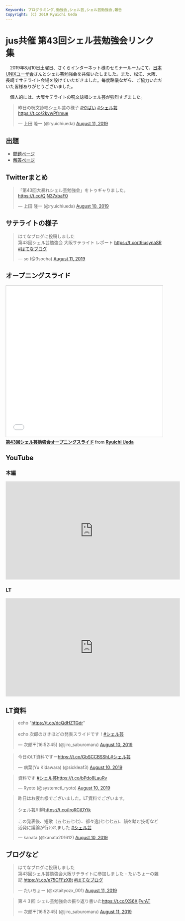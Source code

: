 ```yaml
---
Keywords: プログラミング,勉強会,シェル芸,シェル芸勉強会,報告
Copyright: (C) 2019 Ryuichi Ueda
---
```


# jus共催 第43回シェル芸勉強会リンク集

　2019年8月10日土曜日、さくらインターネット様のセミナールームにて、[日本UNIXユーザ会](https://www.jus.or.jp/)さんとシェル芸勉強会を共催いたしました。また、松江、大阪、長崎でサテライト会場を設けていただきました。毎度略儀ながら、ご協力いただいた皆様ありがとうございました。

　個人的には、大阪サテライトの呪文詠唱シェル芸が強烈すぎました。

<blockquote class="twitter-tweet"><p lang="ja" dir="ltr">昨日の呪文詠唱シェル芸の様子 <a href="https://twitter.com/hashtag/%E3%82%84%E3%81%B0%E3%81%84?src=hash&amp;ref_src=twsrc%5Etfw">#やばい</a> <a href="https://twitter.com/hashtag/%E3%82%B7%E3%82%A7%E3%83%AB%E8%8A%B8?src=hash&amp;ref_src=twsrc%5Etfw">#シェル芸</a><a href="https://t.co/2kvwPfrmue">https://t.co/2kvwPfrmue</a></p>&mdash; 上田 隆一 (@ryuichiueda) <a href="https://twitter.com/ryuichiueda/status/1160400683226419200?ref_src=twsrc%5Etfw">August 11, 2019</a></blockquote> <script async src="https://platform.twitter.com/widgets.js" charset="utf-8"></script>

## 出題

* [問題ページ](/?post=20190810_shellgei_43_q)
* [解答ページ](/?post=20190810_shellgei_43)

## Twitterまとめ

<blockquote class="twitter-tweet"><p lang="ja" dir="ltr">「第43回大暴れシェル芸勉強会」をトゥギャりました。 <a href="https://t.co/QjN37xbaF0">https://t.co/QjN37xbaF0</a></p>&mdash; 上田 隆一 (@ryuichiueda) <a href="https://twitter.com/ryuichiueda/status/1160221783313678336?ref_src=twsrc%5Etfw">August 10, 2019</a></blockquote> <script async src="https://platform.twitter.com/widgets.js" charset="utf-8"></script>


## サテライトの様子

<blockquote class="twitter-tweet" data-partner="tweetdeck"><p lang="ja" dir="ltr">はてなブログに投稿しました<br>第43回シェル芸勉強会 大阪サテライト レポート <a href="https://t.co/t9iusynaSR">https://t.co/t9iusynaSR</a> <a href="https://twitter.com/hashtag/%E3%81%AF%E3%81%A6%E3%81%AA%E3%83%96%E3%83%AD%E3%82%B0?src=hash&amp;ref_src=twsrc%5Etfw">#はてなブログ</a></p>&mdash; so (@3socha) <a href="https://twitter.com/3socha/status/1160454389007413248?ref_src=twsrc%5Etfw">August 11, 2019</a></blockquote>
<script async src="https://platform.twitter.com/widgets.js" charset="utf-8"></script>


## オープニングスライド

<iframe src="//www.slideshare.net/slideshow/embed_code/key/8t2CbsHHTgqpQo" width="595" height="485" frameborder="0" marginwidth="0" marginheight="0" scrolling="no" style="border:1px solid #CCC; border-width:1px; margin-bottom:5px; max-width: 100%;" allowfullscreen> </iframe> <div style="margin-bottom:5px"> <strong> <a href="//www.slideshare.net/ryuichiueda/43-162968280" title="第43回シェル芸勉強会オープニングスライド" target="_blank">第43回シェル芸勉強会オープニングスライド</a> </strong> from <strong><a href="https://www.slideshare.net/ryuichiueda" target="_blank">Ryuichi Ueda</a></strong> </div>


## YouTube


### 本編

<iframe width="560" height="315" src="https://www.youtube.com/embed/HzAKHGh2JuE?start=235" frameborder="0" allow="accelerometer; autoplay; encrypted-media; gyroscope; picture-in-picture" allowfullscreen></iframe>


### LT

<iframe width="560" height="315" src="https://www.youtube.com/embed/9KewBG30f6I?start=162" frameborder="0" allow="accelerometer; autoplay; encrypted-media; gyroscope; picture-in-picture" allowfullscreen></iframe>


## LT資料

<blockquote class="twitter-tweet"><p lang="ja" dir="ltr">echo &quot;<a href="https://t.co/dcQdHZTGdr">https://t.co/dcQdHZTGdr</a>&quot;<br><br>echo 次郎のさきほどの発表スライドです！<a href="https://twitter.com/hashtag/%E3%82%B7%E3%82%A7%E3%83%AB%E8%8A%B8?src=hash&amp;ref_src=twsrc%5Etfw">#シェル芸</a></p>&mdash; 次郎☔️[16:52:45] (@jiro_saburomaru) <a href="https://twitter.com/jiro_saburomaru/status/1160114827202723841?ref_src=twsrc%5Etfw">August 10, 2019</a></blockquote> <script async src="https://platform.twitter.com/widgets.js" charset="utf-8"></script>


<blockquote class="twitter-tweet"><p lang="ja" dir="ltr">今日のLT資料ですー<a href="https://t.co/GbSCCBSShL">https://t.co/GbSCCBSShL</a><a href="https://twitter.com/hashtag/%E3%82%B7%E3%82%A7%E3%83%AB%E8%8A%B8?src=hash&amp;ref_src=twsrc%5Etfw">#シェル芸</a></p>&mdash; 病葉(Yu Kidawara) (@sickleaf3) <a href="https://twitter.com/sickleaf3/status/1160173235285008384?ref_src=twsrc%5Etfw">August 10, 2019</a></blockquote> <script async src="https://platform.twitter.com/widgets.js" charset="utf-8"></script>

<blockquote class="twitter-tweet"><p lang="ja" dir="ltr">資料です <a href="https://twitter.com/hashtag/%E3%82%B7%E3%82%A7%E3%83%AB%E8%8A%B8?src=hash&amp;ref_src=twsrc%5Etfw">#シェル芸</a><a href="https://t.co/bPdo8LauRv">https://t.co/bPdo8LauRv</a></p>&mdash; Ryoto (@systemctl_ryoto) <a href="https://twitter.com/systemctl_ryoto/status/1160115886033788928?ref_src=twsrc%5Etfw">August 10, 2019</a></blockquote> <script async src="https://platform.twitter.com/widgets.js" charset="utf-8"></script>

<blockquote class="twitter-tweet"><p lang="ja" dir="ltr">昨日はお疲れ様でございました。LT資料でございます。<br><br>シェル芸川柳<a href="https://t.co/IroRCtDYtk">https://t.co/IroRCtDYtk</a><br><br>この発表後、短歌（五七五七七）、都々逸(七七七五)、韻を踏む技術など活発に議論が行われました <a href="https://twitter.com/hashtag/%E3%82%B7%E3%82%A7%E3%83%AB%E8%8A%B8?src=hash&amp;ref_src=twsrc%5Etfw">#シェル芸</a></p>&mdash; kanata (@kanata201612) <a href="https://twitter.com/kanata201612/status/1160331905947983872?ref_src=twsrc%5Etfw">August 10, 2019</a></blockquote> <script async src="https://platform.twitter.com/widgets.js" charset="utf-8"></script>



## ブログなど

<blockquote class="twitter-tweet" data-partner="tweetdeck"><p lang="ja" dir="ltr">はてなブログに投稿しました <br>第43回シェル芸勉強会大阪サテライトに参加しました - たいちょーの雑記 <a href="https://t.co/e75CFFzX8t">https://t.co/e75CFFzX8t</a> <a href="https://twitter.com/hashtag/%E3%81%AF%E3%81%A6%E3%81%AA%E3%83%96%E3%83%AD%E3%82%B0?src=hash&amp;ref_src=twsrc%5Etfw">#はてなブログ</a></p>&mdash; たいちょー (@xztaityozx_001) <a href="https://twitter.com/xztaityozx_001/status/1160436906783461377?ref_src=twsrc%5Etfw">August 11, 2019</a></blockquote>
<script async src="https://platform.twitter.com/widgets.js" charset="utf-8"></script>


<blockquote class="twitter-tweet" data-partner="tweetdeck"><p lang="ja" dir="ltr">第４３回 シェル芸勉強会の振り返り書いた<a href="https://t.co/XS6XjFvrAT">https://t.co/XS6XjFvrAT</a></p>&mdash; 次郎☔️[16:52:45] (@jiro_saburomaru) <a href="https://twitter.com/jiro_saburomaru/status/1160421296825458688?ref_src=twsrc%5Etfw">August 11, 2019</a></blockquote>
<script async src="https://platform.twitter.com/widgets.js" charset="utf-8"></script>

